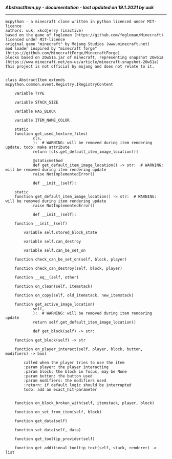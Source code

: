 ***AbstractItem.py - documentation - last updated on 19.1.2021 by uuk***
___

    mcpython - a minecraft clone written in python licenced under MIT-licence
    authors: uuk, xkcdjerry (inactive)
    based on the game of fogleman (https://github.com/fogleman/Minecraft) licenced under MIT-licence
    original game "minecraft" by Mojang Studios (www.minecraft.net)
    mod loader inspired by "minecraft forge" (https://github.com/MinecraftForge/MinecraftForge)
    blocks based on 20w51a.jar of minecraft, representing snapshot 20w51a
    (https://www.minecraft.net/en-us/article/minecraft-snapshot-20w51a)
    This project is not official by mojang and does not relate to it.


    class AbstractItem extends mcpython.common.event.Registry.IRegistryContent

        variable TYPE

        variable STACK_SIZE

        variable HAS_BLOCK

        variable ITEM_NAME_COLOR

        static
        function get_used_texture_files(
                cls,
                ):  # WARNING: will be removed during item rendering update; todo: make attribute
                return [cls.get_default_item_image_location()]
                
                @staticmethod
                def get_default_item_image_location() -> str:  # WARNING: will be removed during item rendering update
                raise NotImplementedError()
                
                def __init__(self):

        static
        function get_default_item_image_location() -> str:  # WARNING: will be removed during item rendering update
                raise NotImplementedError()
                
                def __init__(self):

        function __init__(self)

            variable self.stored_block_state

            variable self.can_destroy

            variable self.can_be_set_on

        function check_can_be_set_on(self, block, player)

        function check_can_destroy(self, block, player)

        function __eq__(self, other)

        function on_clean(self, itemstack)

        function on_copy(self, old_itemstack, new_itemstack)

        function get_active_image_location(
                self,
                ):  # WARNING: will be removed during item rendering update
                return self.get_default_item_image_location()
                
                def get_block(self) -> str:

        function get_block(self) -> str

        function on_player_interact(self, player, block, button, modifiers) -> bool
            
            called when the player tries to use the item
            :param player: the player interacting
            :param block: the block in focus, may be None
            :param button: the button used
            :param modifiers: the modifiers used
            :return: if default logic should be interrupted
            todo: add an exact_hit-parameter


        function on_block_broken_with(self, itemstack, player, block)

        function on_set_from_item(self, block)

        function get_data(self)

        function set_data(self, data)

        function get_tooltip_provider(self)

        function get_additional_tooltip_text(self, stack, renderer) -> list